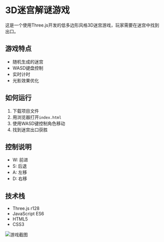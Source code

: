 # 3D迷宫解谜游戏

这是一个使用Three.js开发的低多边形风格3D迷宫游戏，玩家需要在迷宫中找到出口。

## 游戏特点
- 随机生成的迷宫
- WASD键盘控制
- 实时计时
- 光影效果优化

## 如何运行
1. 下载项目文件
2. 用浏览器打开`index.html`
3. 使用WASD键控制角色移动
4. 找到迷宫出口获胜

## 控制说明
- W: 前进
- S: 后退
- A: 左移
- D: 右移

## 技术栈
- Three.js r128
- JavaScript ES6
- HTML5
- CSS3

![游戏截图](screenshot.png)